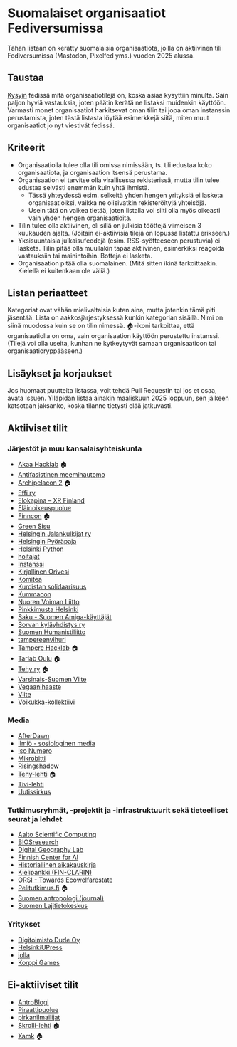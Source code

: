 # Suomalaiset organisaatiot Fediversumissa

Tähän listaan on kerätty suomalaisia organisaatiota, joilla on aktiivinen tili Fediversumissa (Mastodon, Pixelfed yms.) vuoden 2025 alussa.

## Taustaa

[Kysyin](https://sigmoid.social/@osma/113910812476160969) fedissä mitä organisaatiotilejä on, koska asiaa kysyttiin minulta. Sain paljon hyviä vastauksia, joten päätin kerätä ne listaksi muidenkin käyttöön. Varmasti monet organisaatiot harkitsevat oman tilin tai jopa oman instanssin perustamista, joten tästä listasta löytää esimerkkejä siitä, miten muut organisaatiot jo nyt viestivät fedissä.

## Kriteerit

* Organisaatiolla tulee olla tili omissa nimissään, ts. tili edustaa koko organisaatiota, ja organisaation itsensä perustama.
* Organisaation ei tarvitse olla virallisessa rekisterissä, mutta tilin tulee edustaa selvästi enemmän kuin yhtä ihmistä.
  * Tässä yhteydessä esim. selkeitä yhden hengen yrityksiä ei lasketa organisaatioiksi, vaikka ne olisivatkin rekisteröityjä yhteisöjä.
  * Usein tätä on vaikea tietää, joten listalla voi silti olla myös oikeasti vain yhden hengen organisaatioita.
* Tilin tulee olla aktiivinen, eli sillä on julkisia tööttejä viimeisen 3 kuukauden ajalta. (Joitain ei-aktiivisia tilejä on lopussa listattu erikseen.)
* Yksisuuntaisia julkaisufeedejä (esim. RSS-syötteeseen perustuvia) ei lasketa. Tilin pitää olla muullakin tapaa aktiivinen, esimerkiksi reagoida vastauksiin tai mainintoihin. Botteja ei lasketa.
* Organisaation pitää olla suomalainen. (Mitä sitten ikinä tarkoittaakin. Kielellä ei kuitenkaan ole väliä.)

## Listan periaatteet

Kategoriat ovat vähän mielivaltaisia kuten aina, mutta jotenkin tämä piti jäsentää. Lista on aakkosjärjestyksessä kunkin kategorian sisällä. Nimi on siinä muodossa kuin se on tilin nimessä. 🏠-ikoni tarkoittaa, että organisaatiolla on oma, vain organisaation käyttöön perustettu instanssi. (Tilejä voi olla useita, kunhan ne kytkeytyvät samaan organisaatioon tai organisaatioryppääseen.)

## Lisäykset ja korjaukset

Jos huomaat puutteita listassa, voit tehdä Pull Requestin tai jos et osaa, avata Issuen. Ylläpidän listaa ainakin maaliskuun 2025 loppuun, sen jälkeen katsotaan jaksanko, koska tilanne tietysti elää jatkuvasti.

## Aktiiviset tilit

### Järjestöt ja muu kansalaisyhteiskunta

* [Akaa Hacklab](https://some.hacklab.fi/@akaa) 🏠
* [Antifasistinen meemihautomo](https://eliitin-some.fi/@meemihautomo)
* [Archipelacon 2](https://finndom.space/@archipelacon) 🏠
* [Effi ry](https://eupolicy.social/@effi)
* [Elokapina – XR Finland](https://social.rebellion.global/@elokapina)
* [Eläinoikeuspuolue](https://mastodon.social/@eop)
* [Finncon](https://finndom.space/@finncon) 🏠
* [Green Sisu](https://mstdn.social/@greensisu)
* [Helsingin Jalankulkijat ry](https://mementomori.social/@HelsinginJalankulkijat)
* [Helsingin Pyöräpaja](https://kolektiva.social/@pyorapajahelsinki)
* [Helsinki Python](https://fosstodon.org/@HelPy)
* [hoitajat](https://mementomori.social/@hoitajat)
* [Instanssi](https://mementomori.social/@instanssi)
* [Kirjallinen Orivesi](https://mementomori.social/@KirjallinenOrivesi)
* [Komitea](https://mstdn.social/@komitea)
* [Kurdistan solidaarisuus](https://kolektiva.social/@kurdistansvhelsinki)
* [Kummacon](https://mastodon.social/@kummacon)
* [Nuoren Voiman Liitto](https://mastodon.social/@nuorenvoimanliitto)
* [Pinkkimusta Helsinki](https://todon.eu/@pinkkimustahki)
* [Saku - Suomen Amiga-käyttäjät](https://some.sakulehti.fi/@saku)
* [Sorvan kyläyhdistys ry](https://eliitin-some.fi/@sorvanky)
* [Suomen Humanistiliitto](https://mstdn.social/@humanistiliitto)
* [tampereenvihuri](https://mementomori.social/@tampereenvihuri)
* [Tampere Hacklab](https://some.hacklab.fi/@tampere) 🏠
* [Tarlab Oulu](https://some.hacklab.fi/@tarlab) 🏠
* [Tehy ry](https://some.tehy.fi/@tehy_ry) 🏠
* [Varsinais-Suomen Viite](https://mstdn.social/@varsviite)
* [Vegaanihaaste](https://mastodon.social/@vegaanihaaste)
* [Viite](https://mstdn.social/@viite)
* [Voikukka-kollektiivi](https://kolektiva.social/@voikukka)

### Media

* [AfterDawn](https://mementomori.social/@afterdawn)
* [Ilmiö - sosiologinen media](https://mastodon.social/@ilmio)
* [Iso Numero](https://pixelfed.social/isonumero)
* [Mikrobitti](https://mastodon.social/@mikrobitti)
* [Risingshadow](https://mstdn.social/@RisingshadowFi)
* [Tehy-lehti](https://some.tehy.fi/@tehylehti) 🏠
* [Tivi-lehti](https://mastodon.social/@tivilehti)
* [Uutissirkus](https://mastodon.social/@uutissirkus)

### Tutkimusryhmät, -projektit ja -infrastruktuurit sekä tieteelliset seurat ja lehdet

* [Aalto Scientific Computing](https://fosstodon.org/@SciCompAalto)
* [BIOSresearch](https://mstdn.social/@BIOSresearch)
* [Digital Geography Lab](https://mastodon.online/@digigeolab)
* [Finnish Center for AI](https://mastodon.online/@FCAI)
* [Historiallinen aikakauskirja](https://toot.community/@HAik)
* [Kielipankki (FIN-CLARIN)](https://toot.community/@kielipankki)
* [ORSI - Towards Ecowelfarestate](https://fediscience.org/@ORSI)
* [Pelitutkimus.fi](https://www.pelitutkimus.fi/@blogi) 🏠
* [Suomen antropologi (journal)](https://fediscience.org/@suomenantropologi)
* [Suomen Lajitietokeskus](https://ecoevo.social/@lajitieto)

### Yritykset

* [Digitoimisto Dude Oy](https://mementomori.social/@dude)
* [HelsinkiUPress](https://h-net.social/@HelsinkiUPress)
* [jolla](https://techhub.social/@jolla)
* [Korppi Games](https://mastodon.gamedev.place/@korppi)

## Ei-aktiiviset tilit

* [AntroBlogi](https://antroblogi.fi/@antroblogi.fi)
* [Piraattipuolue](https://mementomori.social/@Piraattipuolue)
* [pirkanilmailijat](https://mementomori.social/@pirkanilmailijat)
* [Skrolli-lehti](https://some.skrolli.fi/@skrollilehti) 🏠
* [Xamk](https://fedi.xamk.fi/@xamk) 🏠
